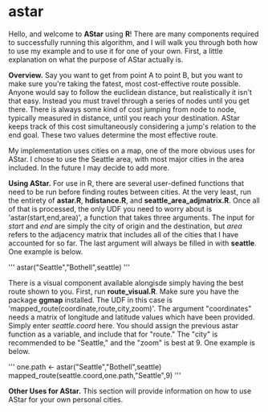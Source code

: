# astar

Hello, and welcome to **AStar** using **R**!  There are many components required to successfully running this algorithm, and I will walk you through both how to use my example and to use it for one of your own.  First, a little explanation on what the purpose of AStar actually is.  

**Overview.** Say you want to get from point A to point B, but you want to make sure you're taking the fatest, most cost-effective route possible.  Anyone would say to follow the euclidean distance, but realistically it isn't that easy.  Instead you must travel through a series of nodes until you get there.  There is always some kind of cost jumping from node to node, typically measured in distance, until you reach your destination.  AStar keeps track of this cost simultaneously considering a jump's relation to the end goal.  These two values determine the most effective route.  

My implementation uses cities on a map, one of the more obvious uses for AStar.  I chose to use the Seattle area, with most major cities in the area included.  In the future I may decide to add more.

**Using AStar.** For use in R, there are several user-defined functions that need to be run before finding routes between cities.  At the very least, run the entirety of **astar.R**, **hdistance.R**, and **seattle_area_adjmatrix.R**.  Once all of that is processed, the only UDF you need to worry about is 'astar(start,end,area)', a function that takes three arguments.  The input for *start* and *end* are simply the city of origin and the destination, but *area* refers to the adjacency matrix that includes all of the cities that I have accounted for so far.  The last argument will always be filled in with **seattle**.  One example is below.

'''
astar("Seattle","Bothell",seattle)
'''

There is a visual component available alongisde simply having the best route shown to you.  First, run **route_visual.R**.  Make sure you have the package **ggmap** installed.  The UDF in this case is 'mapped_route(coordinate,route,city,zoom)'.  The argument "coordinates" needs a matrix of longitude and latitude values which have been provided.  Simply enter *seattle.coord* here.  You should assign the previous astar function as a variable, and include that for "route."  The "city" is recommended to be "Seattle," and the "zoom" is best at 9.  One example is below.

'''
one.path <- astar("Seattle","Bothell",seattle)
mapped_route(seattle.coord,one.path,"Seattle",9)
'''

**Other Uses for AStar.**  This section will provide information on how to use AStar for your own personal cities.
